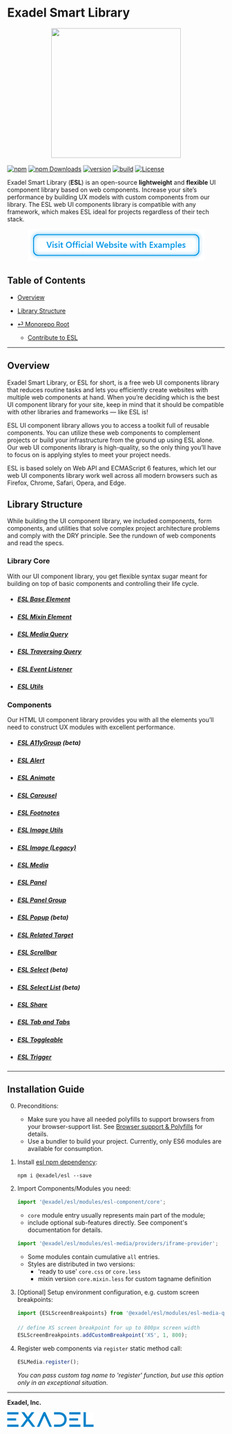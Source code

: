 # Exadel Smart Library
<p align="center">
  <img width="300" height="300" src="https://github.com/exadel-inc/esl/blob/main/docs/images/logo.png?raw=true">
</p>

[![npm](https://img.shields.io/npm/v/@exadel/esl?style=for-the-badge)](https://www.npmjs.com/package/@exadel/esl)
[![npm Downloads](https://img.shields.io/npm/dt/@exadel/esl.svg?label=npm%20downloads&style=for-the-badge)](https://www.npmjs.com/package/@exadel/esl)
[![version](https://img.shields.io/github/package-json/v/exadel-inc/esl?filename=packages%2Fesl%2Fpackage.json&style=for-the-badge)](https://github.com/exadel-inc/esl/releases/latest)
[![build](https://img.shields.io/github/actions/workflow/status/exadel-inc/esl/validate.yml?style=for-the-badge)](https://github.com/exadel-inc/esl/actions/workflows/validate.yml)
[![License](https://img.shields.io/badge/license-MIT-green.svg?style=for-the-badge)](./README.md)

Exadel Smart Library (**ESL**) is an open-source **lightweight** and **flexible** UI component library based on web components.
Increase your site’s performance by building UX models with custom components from our library. 
The ESL web UI components library is compatible with any framework, which makes ESL ideal for projects regardless of 
their tech stack.

<p align="center">
<a href="https://esl-ui.com"><img src="../../docs/images/welcome-btn.png" alt="Visit our UI component library website with examples" width="409" height="75" title="Click to visit our UI component library website with examples"/></a>
</p>

## Table of Contents
  - [Overview](#overview)
  - [Library Structure](#library-structure)

  - [⏎ Monorepo Root](https://github.com/exadel-inc/esl)
    - [Contribute to ESL](https://github.com/exadel-inc/esl#development-information-for-contributors) 

---

## Overview

Exadel Smart Library, or ESL for short, is a free web UI components library that reduces routine tasks and lets 
you efficiently create websites with multiple web components at hand.
When you’re deciding which is the best UI component library for your site, keep in mind that it should be compatible 
with other libraries and frameworks — like ESL is!

ESL UI component library allows you to access a toolkit full of reusable components. 
You can utilize these web components to complement projects or build your infrastructure from the ground up using 
ESL alone. Our web UI components library is high-quality, so the only thing you’ll have to focus on is applying styles 
to meet your project needs.

ESL is based solely on Web API and ECMAScript 6 features, which let our web UI components library work 
well across all modern browsers such as Firefox, Chrome, Safari, Opera, and Edge. 

## Library Structure

While building the UI component library, we included components, form components, and utilities that solve complex 
project architecture problems and comply with the DRY principle. 
See the rundown of web components and read the specs.

### Library Core

With our UI component library, you get flexible syntax sugar meant for building on top of basic components and 
controlling their life cycle.

- ##### [ESL Base Element](https://github.com/exadel-inc/esl/blob/HEAD/packages/esl/src/esl-base-element/README.md)
- ##### [ESL Mixin Element](https://github.com/exadel-inc/esl/blob/HEAD/packages/esl/src/esl-mixin-element/README.md)
- ##### [ESL Media Query](https://github.com/exadel-inc/esl/blob/HEAD/packages/esl/src/esl-media-query/README.md)
- ##### [ESL Traversing Query](https://github.com/exadel-inc/esl/blob/HEAD/packages/esl/src/esl-traversing-query/README.md)
- ##### [ESL Event Listener](https://github.com/exadel-inc/esl/blob/HEAD/packages/esl/src/esl-event-listener/README.md)
- ##### [ESL Utils](https://github.com/exadel-inc/esl/blob/HEAD/packages/esl/src/esl-utils/README.md)

### Components

Our HTML UI component library provides you with all the elements you’ll need to construct UX modules 
with excellent performance.

- ##### [ESL A11yGroup](https://github.com/exadel-inc/esl/blob/HEAD/packages/esl/src/esl-a11y-group/README.md) (beta)
- ##### [ESL Alert](https://github.com/exadel-inc/esl/blob/HEAD/packages/esl/src/esl-alert/README.md)
- ##### [ESL Animate](https://github.com/exadel-inc/esl/blob/HEAD/packages/esl/src/esl-animate/README.md)
- ##### [ESL Carousel](https://github.com/exadel-inc/esl/blob/HEAD/packages/esl/src/esl-carousel/README.md)
- ##### [ESL Footnotes](https://github.com/exadel-inc/esl/blob/HEAD/packages/esl/src/esl-footnotes/README.md)
- ##### [ESL Image Utils](https://github.com/exadel-inc/esl/blob/HEAD/packages/esl/src/esl-image-utils/README.md)
- ##### [ESL Image (Legacy)](https://github.com/exadel-inc/esl/blob/HEAD/packages/esl/src/esl-image/README.md)
- ##### [ESL Media](https://github.com/exadel-inc/esl/blob/HEAD/packages/esl/src/esl-media/README.md)
- ##### [ESL Panel](https://github.com/exadel-inc/esl/blob/HEAD/packages/esl/src/esl-panel/README.md)
- ##### [ESL Panel Group](https://github.com/exadel-inc/esl/blob/HEAD/packages/esl/src/esl-panel-group/README.md)
- ##### [ESL Popup](https://github.com/exadel-inc/esl/blob/HEAD/packages/esl/src/esl-popup/README.md) (beta)
- ##### [ESL Related Target](https://github.com/exadel-inc/esl/blob/HEAD/packages/esl/src/esl-related-target/README.md)
- ##### [ESL Scrollbar](https://github.com/exadel-inc/esl/blob/HEAD/packages/esl/src/esl-scrollbar/README.md)
- ##### [ESL Select](https://github.com/exadel-inc/esl/blob/HEAD/packages/esl/src/esl-forms/esl-select/README.md) (beta)
- ##### [ESL Select List](https://github.com/exadel-inc/esl/blob/HEAD/packages/esl/src/esl-forms/esl-select-list/README.md) (beta)
- ##### [ESL Share](https://github.com/exadel-inc/esl/blob/HEAD/packages/esl/src/esl-share/README.md)
- ##### [ESL Tab and Tabs](https://github.com/exadel-inc/esl/blob/HEAD/packages/esl/src/esl-tab/README.md)
- ##### [ESL Toggleable](https://github.com/exadel-inc/esl/blob/HEAD/packages/esl/src/esl-toggleable/README.md)
- ##### [ESL Trigger](https://github.com/exadel-inc/esl/blob/HEAD/packages/esl/src/esl-trigger/README.md)

---
## Installation Guide
<a name="instalation_guide"></a>

0. Preconditions:
   - Make sure you have all needed polyfills to support browsers from your browser-support list.
   See [Browser support & Polyfills](https://github.com/exadel-inc/esl/blob/HEAD/docs/BROWSER_SUPPORT.md) for details.
   - Use a bundler to build your project. Currently, only ES6 modules are available for consumption.

1. Install [esl npm dependency](https://www.npmjs.com/package/@exadel/esl):
    ```
    npm i @exadel/esl --save
    ```

2. Import Components/Modules you need:

    ```javascript
    import '@exadel/esl/modules/esl-component/core';
    ```
   - `core` module entry usually represents main part of the module;
   - include optional sub-features directly. See component's documentation for details.
    ```javascript
    import '@exadel/esl/modules/esl-media/providers/iframe-provider';
    ```
    - Some modules contain cumulative `all` entries.
    - Styles are distributed in two versions: 
      - 'ready to use' `core.css` or `core.less`
      - mixin version `core.mixin.less` for custom tagname definition

3. [Optional] Setup environment configuration, e.g. custom screen breakpoints:

    ```javascript
    import {ESLScreenBreakpoints} from '@exadel/esl/modules/esl-media-query/core';

    // define XS screen breakpoint for up to 800px screen width
    ESLScreenBreakpoints.addCustomBreakpoint('XS', 1, 800); 
    ```

4.  Register web components via `register` static method call:
    ```javascript
    ESLMedia.register();
    ```
    *You can pass custom tag name to 'register' function, but use this option only in an exceptional situation.*

---

**Exadel, Inc.**

[![](../../docs/images/exadel-logo.png)](https://exadel.com)
